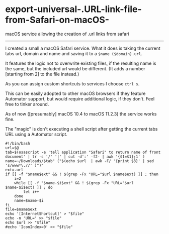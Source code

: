 # export-universal-.URL-link-file-from-Safari-on-macOS-
macOS service allowing the creation of .url links from safari

- - - - - - -

I created a small a macOS Safari service. What it does is taking the current tabs url, domain and name and saving it to a `$name ($domain).url`. 

It features the logic not to overwrite existing files, if the resulting name is the same, but the included url would be different. (It adds a number [starting from 2] to the file instead.)

As you can assign custom shortcuts to services I choose `ctrl s`.

This can be easily adopted to other macOS browsers if they feature Automator support, but would require additional logic, if they don't. Feel free to tinker around. 

As of now ([presumably] macOS 10.4 to macOS 11.2.3) the service works fine.

The "magic" is don't executing a shell script after getting the current tabs URL using a Automator script.
```
#!/bin/bash
url=$@
tab=$(osascript -e 'tell application "Safari" to return name of front document' | tr -s '/' '|' | cut -d':' -f2- | awk '{$1=$1};1' )
name=~/Downloads/$tab" ("$(echo $url  | awk -F/ '{print $3}' | sed 's/www*\.//' )")"
ext=.url
if [[ -f "$name$ext" && ! $(grep -Fx "URL="$url $name$ext) ]] ; then
    i=2
    while [[ -f "$name-$i$ext" && ! $(grep -Fx "URL="$url $name-$i$ext) ]] ; do
   		let i++
    done
    name=$name-$i
fi
file=$name$ext
echo '[InternetShortcut]' > "$file"
echo -n 'URL=' >> "$file"
echo $url >> "$file"
#echo 'IconIndex=0' >> "$file"
```
